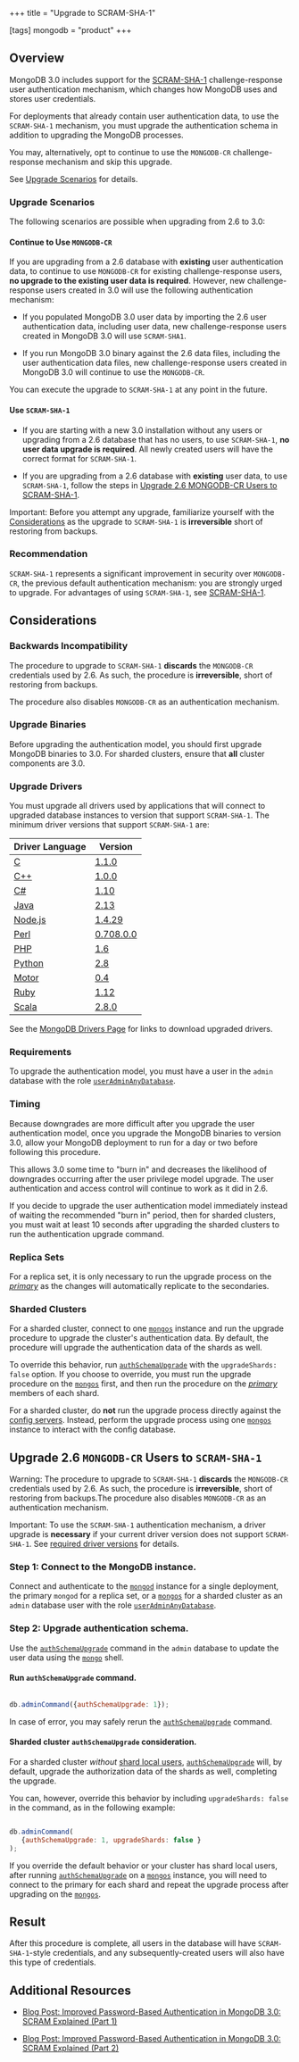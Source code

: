 +++
title = "Upgrade to SCRAM-SHA-1"

[tags]
mongodb = "product"
+++

## Overview

MongoDB 3.0 includes support for the [SCRAM-SHA-1](#authentication-scram-sha-1) challenge-response user authentication
mechanism, which changes how MongoDB uses and stores user credentials.

For deployments that already contain user authentication data, to use
the ``SCRAM-SHA-1`` mechanism, you must upgrade the authentication
schema in addition to upgrading the MongoDB processes.

You may, alternatively, opt to continue to use the ``MONGODB-CR``
challenge-response mechanism and skip this upgrade.

See [Upgrade Scenarios](#upgrade-scram-scenarios) for details.


### Upgrade Scenarios

The following scenarios are possible when upgrading from 2.6 to 3.0:


#### Continue to Use ``MONGODB-CR``

If you are upgrading from a 2.6 database with **existing** user
authentication data, to continue to use ``MONGODB-CR`` for existing
challenge-response users, **no upgrade to
the existing user data is required**. However, new challenge-response users
created in 3.0 will use the following authentication mechanism:

* If you populated MongoDB 3.0 user data by importing the 2.6 user authentication data, including user data, new challenge-response users created in MongoDB 3.0 will use ``SCRAM-SHA1``.

* If you run MongoDB 3.0 binary against the 2.6 data files, including the user authentication data files, new challenge-response users created in MongoDB 3.0 will continue to use the ``MONGODB-CR``.

You can execute the upgrade to ``SCRAM-SHA-1`` at any
point in the future.


#### Use ``SCRAM-SHA-1``

* If you are starting with a new 3.0 installation without any users or upgrading from a 2.6 database that has no users, to use ``SCRAM-SHA-1``, **no user data upgrade is required**. All newly created users will have the correct format for ``SCRAM-SHA-1``.

* If you are upgrading from a 2.6 database with **existing** user data, to use ``SCRAM-SHA-1``, follow the steps in [Upgrade 2.6 MONGODB-CR Users to SCRAM-SHA-1](#upgrade-mongodb-cr-to-scram).

Important: Before you attempt any upgrade, familiarize yourself with the [Considerations](#scram-considerations) as the upgrade to ``SCRAM-SHA-1`` is **irreversible** short of restoring from backups.


### Recommendation

``SCRAM-SHA-1`` represents a significant improvement in security over
``MONGODB-CR``, the previous default authentication mechanism: you are
strongly urged to upgrade. For advantages of using ``SCRAM-SHA-1``,
see [SCRAM-SHA-1](#authentication-scram-sha-1).


## Considerations


### Backwards Incompatibility

The procedure to upgrade to ``SCRAM-SHA-1`` **discards** the
``MONGODB-CR`` credentials used by 2.6. As such, the procedure is
**irreversible**, short of restoring from backups.

The procedure also disables ``MONGODB-CR`` as an authentication
mechanism.


### Upgrade Binaries

Before upgrading the authentication model, you should
first upgrade MongoDB binaries to 3.0. For sharded clusters, ensure
that **all** cluster components are 3.0.


### Upgrade Drivers

You must upgrade all drivers used by applications that will connect to
upgraded database instances to version that support ``SCRAM-SHA-1``.
The minimum driver versions that support ``SCRAM-SHA-1`` are:

| Driver Language | Version
| --------------- | -------
| [C](https://docs.mongodb.com/ecosystem/drivers/c) | [1.1.0](https://github.com/mongodb/mongo-c-driver/releases)
| [C++](https://github.com/mongodb/mongo-cxx-driver) | [1.0.0](https://github.com/mongodb/mongo-cxx-driver/releases)
| [C#](https://docs.mongodb.com/ecosystem/drivers/csharp) | [1.10](https://github.com/mongodb/mongo-csharp-driver/releases)
| [Java](https://docs.mongodb.com/ecosystem/drivers/java) | [2.13](https://github.com/mongodb/mongo-java-driver/releases)
| [Node.js](https://docs.mongodb.com/ecosystem/drivers/node-js) | [1.4.29](https://github.com/mongodb/node-mongodb-native/releases)
| [Perl](https://docs.mongodb.com/ecosystem/drivers/perl) | [0.708.0.0](http://search.cpan.org/dist/MongoDB/)
| [PHP](https://docs.mongodb.com/ecosystem/drivers/php) | [1.6](http://pecl.php.net/package/mongo)
| [Python](https://docs.mongodb.com/ecosystem/drivers/python) | [2.8](https://pypi.python.org/pypi/pymongo/)
| [Motor](https://docs.mongodb.com/ecosystem/drivers/python) | [0.4](https://pypi.python.org/pypi/motor/)
| [Ruby](https://docs.mongodb.com/ecosystem/drivers/ruby) | [1.12](https://rubygems.org/gems/mongo)
| [Scala](https://docs.mongodb.com/ecosystem/drivers/scala) | [2.8.0](https://github.com/mongodb/casbah/releases)

See the [MongoDB Drivers Page](https://docs.mongodb.com/ecosystem/drivers) for links to
download upgraded drivers.


### Requirements

To upgrade the authentication model, you must have a user in the
``admin`` database with the role [``userAdminAnyDatabase``](#userAdminAnyDatabase).


### Timing

Because downgrades are more difficult after you upgrade the user
authentication model, once you upgrade the MongoDB binaries to
version 3.0, allow your MongoDB deployment to run for a day or two
before following this procedure.

This allows 3.0 some time to "burn in" and decreases the likelihood
of downgrades occurring after the user privilege model upgrade. The
user authentication and access control will continue to work as
it did in 2.6.

If you decide to upgrade the user authentication
model immediately instead of waiting the recommended "burn in"
period, then for sharded clusters, you must wait at least 10 seconds
after upgrading the sharded clusters to run the authentication
upgrade command.


### Replica Sets

For a replica set, it is only necessary to run the upgrade process on
the [*primary*](#term-primary) as the changes will automatically replicate to
the secondaries.


### Sharded Clusters

For a sharded cluster, connect to one [``mongos``](#bin.mongos) instance and run the
upgrade procedure to upgrade the cluster's authentication data. By
default, the procedure will upgrade the authentication data of the
shards as well.

To override this behavior, run [``authSchemaUpgrade``](#dbcmd.authSchemaUpgrade) with the
``upgradeShards: false`` option. If you choose to
override, you must run the upgrade procedure on the [``mongos``](#bin.mongos)
first, and then run the procedure on the [*primary*](#term-primary) members of
each shard.

For a sharded cluster, do **not** run the upgrade process directly
against the [config servers](#). Instead, perform the upgrade
process using one [``mongos``](#bin.mongos) instance to interact with the
config database.


## Upgrade 2.6 ``MONGODB-CR`` Users to ``SCRAM-SHA-1``

Warning: The procedure to upgrade to ``SCRAM-SHA-1`` **discards** the ``MONGODB-CR`` credentials used by 2.6. As such, the procedure is **irreversible**, short of restoring from backups.The procedure also disables ``MONGODB-CR`` as an authentication mechanism.

Important: To use the ``SCRAM-SHA-1`` authentication mechanism, a driver upgrade is **necessary** if your current driver version does not support ``SCRAM-SHA-1``. See [required driver versions](#considerations-scram-sha-1-drivers) for details.


### Step 1: Connect to the MongoDB instance.

Connect and authenticate to the [``mongod``](#bin.mongod) instance for a
single deployment, the primary ``mongod`` for a replica set, or a
[``mongos``](#bin.mongos) for a sharded cluster as an ``admin`` database
user with the role [``userAdminAnyDatabase``](#userAdminAnyDatabase).


### Step 2: Upgrade authentication schema.

Use the [``authSchemaUpgrade``](#dbcmd.authSchemaUpgrade) command in the ``admin``
database to update the user data using the [``mongo``](#bin.mongo) shell.


#### Run ``authSchemaUpgrade`` command.

```javascript

db.adminCommand({authSchemaUpgrade: 1});

```

In case of error, you may safely rerun the
[``authSchemaUpgrade``](#dbcmd.authSchemaUpgrade) command.


#### Sharded cluster ``authSchemaUpgrade`` consideration.

For a sharded cluster *without* [shard local users](#sharding-security), [``authSchemaUpgrade``](#dbcmd.authSchemaUpgrade) will, by
default, upgrade the authorization data of the shards as well,
completing the upgrade.

You can, however, override this behavior by including
``upgradeShards: false`` in the command, as in the following
example:

```javascript

db.adminCommand(
   {authSchemaUpgrade: 1, upgradeShards: false }
);

```

If you override the default behavior or your cluster has shard
local users, after running [``authSchemaUpgrade``](#dbcmd.authSchemaUpgrade) on a
[``mongos``](#bin.mongos) instance, you will need to connect to the
primary for each shard and repeat the upgrade process after
upgrading on the [``mongos``](#bin.mongos).


## Result

After this procedure is complete, all users in the database will have
``SCRAM-SHA-1``-style credentials, and any subsequently-created users
will also have this type of credentials.


## Additional Resources

* [Blog Post: Improved Password-Based Authentication in MongoDB 3.0: SCRAM Explained (Part 1)](https://www.mongodb.com/blog/post/improved-password-based-authentication-mongodb-30-scram-explained-part-1?jmp=docs)

* [Blog Post: Improved Password-Based Authentication in MongoDB 3.0: SCRAM Explained (Part 2)](https://www.mongodb.com/blog/post/improved-password-based-authentication-mongodb-30-scram-explained-part-2?jmp=docs)
